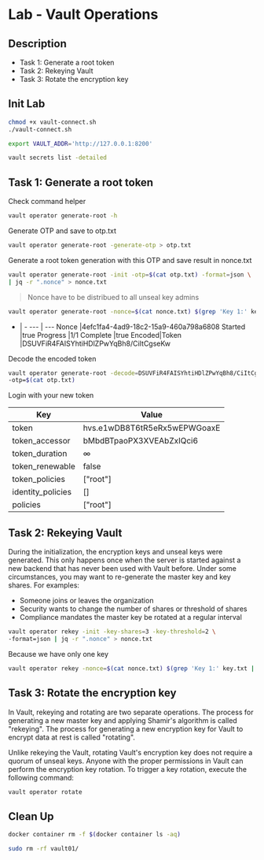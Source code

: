 # Lab - Vault Operations

<walkthrough-tutorial-duration duration="40.0"></walkthrough-tutorial-duration>

## Description

* Task 1: Generate a root token
* Task 2: Rekeying Vault
* Task 3: Rotate the encryption key


## Init Lab

```bash
chmod +x vault-connect.sh
./vault-connect.sh
```


```bash
export VAULT_ADDR='http://127.0.0.1:8200' 

vault secrets list -detailed
```

## Task 1: Generate a root token

Check command helper

```bash
vault operator generate-root -h
```

Generate OTP and save to otp.txt

```bash
vault operator generate-root -generate-otp > otp.txt
```

Generate a root token generation with this OTP and save result in nonce.txt

```bash
vault operator generate-root -init -otp=$(cat otp.txt) -format=json \
| jq -r ".nonce" > nonce.txt
```

> Nonce have to be distribued to all unseal key admins

```bash
vault operator generate-root -nonce=$(cat nonce.txt) $(grep 'Key 1:' key.txt | awk '{print $NF}')
```

  - | -
--- | ---
Nonce           |4efc1fa4-4ad9-18c2-15a9-460a798a6808
Started         |true
Progress        |1/1
Complete        |true
Encoded|Token   |DSUVFiR4FAISYhtiHDlZPwYqBh8/CiItCgseKw

Decode the encoded token

```bash
vault operator generate-root -decode=DSUVFiR4FAISYhtiHDlZPwYqBh8/CiItCgseKw \
-otp=$(cat otp.txt)
```

Login with your new token


Key                 |Value
---                 |-----
token               |hvs.e1wDB8T6tR5eRx5wEPWGoaxE
token_accessor      |bMbdBTpaoPX3XVEAbZxIQci6
token_duration      |∞
token_renewable     |false
token_policies      |["root"]
identity_policies   |[]
policies            |["root"]

## Task 2: Rekeying Vault

During the initialization, the encryption keys and unseal keys were generated. This only happens once when the server is started against a new backend that has never been used with Vault before.
Under some circumstances, you may want to re-generate the master key and key shares. For examples:

- Someone joins or leaves the organization
- Security wants to change the number of shares or threshold of shares
- Compliance mandates the master key be rotated at a regular interval

```bash
vault operator rekey -init -key-shares=3 -key-threshold=2 \
-format=json | jq -r ".nonce" > nonce.txt
```

Because we have only one key

```bash
vault operator rekey -nonce=$(cat nonce.txt) $(grep 'Key 1:' key.txt | awk '{print $NF}')
```

## Task 3: Rotate the encryption key

In Vault, rekeying and rotating are two separate operations. The process for generating a new master key and applying Shamir's algorithm is called "rekeying". The process for generating a new encryption key for
Vault to encrypt data at rest is called "rotating".

Unlike rekeying the Vault, rotating Vault's encryption key does not require a quorum of unseal keys. Anyone with the proper permissions in Vault can perform the encryption key rotation.
To trigger a key rotation, execute the following command:

```bash
vault operator rotate
```


## Clean Up

```bash
docker container rm -f $(docker container ls -aq)
```

```bash
sudo rm -rf vault01/
```